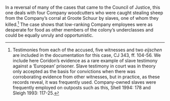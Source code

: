 In a reversal of many of the cases that came to the Council of Justice, this one deals with four Company woodcutters who were caught stealing sheep from the Company’s corral at Groote Schuur by slaves, one of whom they killed.[^1] The case shows that low-ranking Company employees were as desperate for food as other members of the colony’s underclasses and could be equally unruly and opportunistic.

[^1]: Testimonies from each of the accused, five witnesses and two *eijschen* are included in the documentation for this case, CJ 343, ff. 104-56. We include here Coridon’s evidence as a rare example of slave testimony against a ‘European’ prisoner. Slave testimony in court was in theory only accepted as the basis for convictions when there was corroborating evidence from other witnesses, but in practice, as these records reveal, it was frequently used. Company-owned slaves were frequently employed on outposts such as this, Shell 1994: 178 and Sleigh 1993: 117-25.
